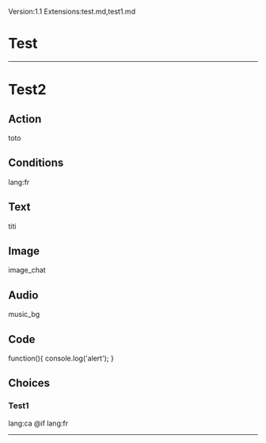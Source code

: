 Version:1.1
Extensions:test.md,test1.md
# Test

*********
# Test2
## Action
toto
## Conditions
lang:fr
## Text
titi
## Image
image_chat
## Audio
music_bg
## Code
function(){
  console.log('alert');
}
## Choices
### Test1
lang:ca
@if
lang:fr

*****
